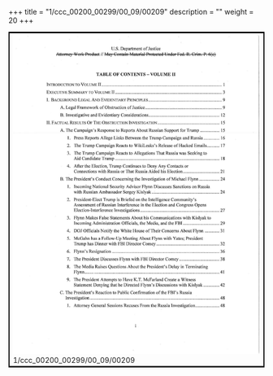+++
title = "1/ccc_00200_00299/00_09/00209"
description = ""
weight = 20
+++

<table style="border:2px solid black;max-width:800px;max-height:800px;" 
><tr><td>
<img class="center-fit-jpg"
src="/jpg_/jpg_mueller_report_searchable_209.jpg">
1/ccc_00200_00299/00_09/00209
</img></td></tr></table>
